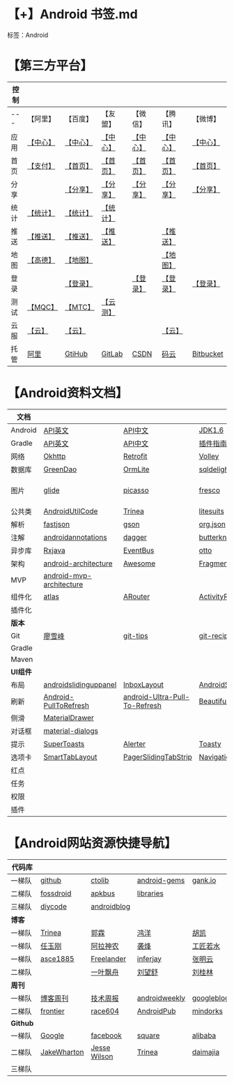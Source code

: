 # 【+】Android 书签.md
标签：Android 

# 【第三方平台】

控制|||||||
-|-|-|-|-|-|-|
---|【阿里】|【百度】|【友盟】|【微信】|【腾讯】|【微博】
应用|[【中心】][1]|[【中心】][2]|[【中心】](http://mobile.umeng.com/apps?spm=0.0.0.0.vZq1Oj)|[【中心】](https://open.weixin.qq.com/cgi-bin/applist?t=manage/list&lang=zh_CN&token=1c661f7edf3f5090ea3108d3234dab3fe520dca7)|[【中心】](http://op.open.qq.com/manage_centerv2/android?owner=784602719&uin=784602719)|[【中心】](http://open.weibo.com/apps)|
首页|[【支付】][3]|[【首页】](http://app.baidu.com/?frompos=500002)|[【首页】](http://www.umeng.com/)|[【首页】](https://open.weixin.qq.com/)|[【首页】](http://open.qq.com/)|[【首页】](http://open.weibo.com/)
分享||[【分享】][4]|[【分享】](http://dev.umeng.com/social/android/quick-integration)|[【分享】](https://open.weixin.qq.com/cgi-bin/showdocument?action=dir_list&t=resource/res_list&verify=1&id=open1419317340&token=&lang=zh_CN)|[【分享】](http://wiki.open.qq.com/wiki/QQ%E7%94%A8%E6%88%B7%E8%83%BD%E5%8A%9B#2._QQ.E5.88.86.E4.BA.AB)|[【分享】](http://open.weibo.com/wiki/%E7%A7%BB%E5%8A%A8%E5%BA%94%E7%94%A8SSO%E6%8E%88%E6%9D%83)
统计|[【统计】][5]|[【统计】](http://app.baidu.com/chart/)|[【统计】](http://dev.umeng.com/analytics/android-doc/integration)
推送|[【推送】][6]|[【推送】](http://push.baidu.com/console/app)|[【推送】](http://dev.umeng.com/push/android/integration)||[【推送】](http://xg.qq.com/xg/apps/ctr_app)
地图|[【高德】][7]|[【地图】](http://lbsyun.baidu.com/apiconsole/key)|||[【地图】][8]||
登录||[【登录】](http://app.baidu.com/value/sdkservice)||[【登录】](https://open.weixin.qq.com/cgi-bin/showdocument?action=dir_list&t=resource/res_list&verify=1&id=open1419317851&token=&lang=zh_CN)|[【登录】](http://wiki.open.qq.com/wiki/QQ%E7%94%A8%E6%88%B7%E8%83%BD%E5%8A%9B)|[【登录】](http://open.weibo.com/wiki/%E6%8E%88%E6%9D%83%E6%9C%BA%E5%88%B6)
测试|[【MQC】][9]|[【MTC】][10]|[【云测】][11]
云服|[【云】][12]|[【云】][13]|||[【云】][14]
|托管|[阿里][15]|[GtiHub][16]|[GitLab][17]|[CSDN][18]|[码云][19]|[Bitbucket][20]|

# 【Android资料文档】

文档||||||more|
-|-|-|-|-|-|-|
Android|[API英文][21]|[API中文][22]|[JDK1.6][23]
Gradle|[API英文][24]|[API中文][25]|[插件指南][26]
网络|[Okhttp][27]|[Retrofit][28]|[Volley][29]|[Nohttp][30]|[android-async-http][31]|[more][32]
数据库|[GreenDao][33]|[OrmLite][34]|[sqldelight][35]|[Sugar][36]|[ActiveAndroid][37]|[more][38]
图片|[glide][39]|[picasso][40]|[fresco][41]|[Android-Universal-Image-Loader][42]
公共类|[AndroidUtilCode][43]|[Trinea][44]|[litesuits][45]|[android-utils][46]|[h4de5ing][47]|[more][48]
解析|[fastjson][49]|[gson][50]|[org.json][51]
注解|[androidannotations][52]|[dagger][53]|[butterknife][54]
异步库|[Rxjava][55]|[EventBus][56]|[otto][57]
架构|[android-architecture][58]|[Awesome][59]|[Fragmentation][60]|[T-MVP][61]|[androidmvp][62]|[more][63]
MVP|[android-mvp-architecture][64]||||||
组件化|[atlas][65]|[ARouter][66]|[ActivityRouter][67]
插件化|
**版本**|
Git|[廖雪峰][68]|[git-tips][69] |[git-recipes][70]
Gradle|
Maven|
**UI组件**|
布局|[androidslidinguppanel][71]|[InboxLayout][72]|[AndroidSwipeLayout][73]|
刷新|[Android-PullToRefresh][74]|[android-Ultra-Pull-To-Refresh][75]|[BeautifulRefreshLayout][76]|
侧滑|[MaterialDrawer][77]||
对话框|[material-dialogs][78]|
提示|[SuperToasts][79]|[Alerter][80]|[Toasty][81]|
选项卡|[SmartTabLayout][82]|[PagerSlidingTabStrip][83]|[NavigationTabBar][84]|[FlycoTabLayout][85]|[PagerBottomTabStrip][86]|more|
红点|
任务|
权限|
插件|


# 【Android网站资源快捷导航】

代码库||||||more|
-|-|-|-|-|-|-|
一梯队|[github][87]|[ctolib][88]|[android-gems][89] |[gank.io][90] |[codekk][91] 
二梯队|[fossdroid][92]|[apkbus][93]|[libraries][94]
三梯队|[diycode][95]|[androidblog][96] |
**博客**|
一梯队|[Trinea][97]|[郭霖][98]|[鸿洋][99]|[胡凯][100]|[Mr.Simple][101]|[more][102]
一梯队|[任玉刚][103]|[阿拉神农][104]|[袭烽][105]|[工匠若水][106]|[兰亭风雨][107]|
一梯队|[asce1885][108]|[Freelander][109]|[inferjay][110]|[张明云][111]|[stormzhang][112]
二梯队| |[一叶飘舟][113]|[刘望舒][114]|[刘桂林][115]|[亓斌][116]
**周刊**|
一梯队|[博客周刊][117] |[技术周报][118]|[androidweekly][119]|[googleblog][120]
二梯队|[frontier][121]|[race604][122]|[AndroidPub][123]|[mindorks][124]
**Github**|
一梯队|[Google][125]|[facebook][126]|[square][127]|[alibaba][128]|[googlesamples][129]
二梯队|[JakeWharton][130]|[Jesse Wilson][131]|[Trinea][132]|[daimajia][133]|[胡凯][134]|[more][135]
三梯队|


  [1]: https://home.console.aliyun.com/new#/
  [2]: http://app.baidu.com/apps/?formpos=700101
  [3]: https://openhome.alipay.com/developmentDocument.htm
  [4]: http://share.baidu.com/
  [5]: https://cn.aliyun.com/product/man/
  [6]: https://push.console.aliyun.com/?spm=5176.56143.210096.4.6tR2mj#/list
  [7]: http://lbs.amap.com/
  [8]: http://lbs.qq.com/mykey.html
  [9]: http://mqc.aliyun.com/?spm=0.0.0.0.xVlGQN
  [10]: http://mtc.baidu.com/startTest/comp
  [11]: http://www.testin.cn/
  [12]: https://free.aliyun.com/?spm=5176.8142029.20160203.2.8oQamp
  [13]: https://cloud.baidu.com/solution/app.html
  [14]: https://www.qcloud.com/product/hd
  [15]: https://code.aliyun.com/
  [16]: https://github.com/
  [17]: https://gitlab.com/
  [18]: https://code.csdn.net/dashboard/index
  [19]: http://git.oschina.net/
  [20]: https://bitbucket.org/product
  [21]: https://developer.android.com/index.html
  [22]: http://android.xsoftlab.net/guide/topics/manifest/uses-sdk-element.html
  [23]: http://tool.oschina.net/apidocs/apidoc?api=jdk-zh
  [24]: https://docs.gradle.org/current/userguide/userguide.html
  [25]: https://dongchuan.gitbooks.io/gradle-user-guide-/content/
  [26]: http://rinvay.github.io/android/2015/03/26/Gradle-Plugin-User-Guide%28Translation%29/#102
  [27]: http://square.github.io/okhttp/3.x/okhttp/
  [28]: https://github.com/square/retrofit
  [29]: https://github.com/mcxiaoke/android-volley
  [30]: https://github.com/yanzhenjie/NoHttp
  [31]: https://github.com/loopj/android-async-http
  [32]: https://androidnotes.gitbooks.io/android/content/wang_luo_kuang_jia.html
  [33]: https://github.com/greenrobot/greenDAO
  [34]: http://ormlite.com/
  [35]: https://github.com/square/sqldelight
  [36]: http://satyan.github.io/sugar/getting-started.html
  [37]: https://github.com/pardom/ActiveAndroid
  [38]: https://androidnotes.gitbooks.io/android/content/shu_ju_ku_kuang_jia.html
  [39]: https://github.com/bumptech/glide
  [40]: https://github.com/square/picasso
  [41]: https://github.com/facebook/fresco
  [42]: https://github.com/nostra13/Android-Universal-Image-Loader
  [43]: https://github.com/Blankj/AndroidUtilCode
  [44]: https://github.com/Trinea/android-common
  [45]: https://github.com/litesuits/android-common
  [46]: https://github.com/jingle1267/android-utils
  [47]: https://github.com/h4de5ing/AndroidCommon
  [48]: https://androidnotes.gitbooks.io/android/content/%E5%85%B6%E5%AE%83%E6%A1%86%E6%9E%B6.html
  [49]: https://github.com/alibaba/fastjson
  [50]: http://www.liaoxuefeng.com/wiki/0013739516305929606dd18361248578c67b8067c8c017b000/
  [51]: https://github.com/stleary/JSON-java
  [52]: http://androidannotations.org/
  [53]: https://github.com/square/dagger
  [54]: https://github.com/JakeWharton/butterknife
  [55]: https://github.com/ReactiveX/RxJava
  [56]: https://github.com/greenrobot/EventBus
  [57]: https://github.com/square/otto
  [58]: https://github.com/googlesamples/android-architecture
  [59]: https://github.com/Juude/Awesome-Android-Architecture
  [60]: https://github.com/YoKeyword/Fragmentation
  [61]: https://github.com/north2016/T-MVP
  [62]: https://github.com/antoniolg/androidmvp/
  [63]: https://github.com/stleary/JSON-java
  [64]: https://github.com/MindorksOpenSource/android-mvp-architecture
  [65]: https://github.com/alibaba/atlas
  [66]: https://github.com/alibaba/ARouter
  [67]: https://github.com/mzule/ActivityRouter
  [68]: https://github.com/alibaba/atlas
  [69]: https://github.com/521xueweihan/git-tips
  [70]: https://github.com/geeeeeeeeek/git-recipes/wiki
  [71]: https://www.oschina.net/p/androidslidinguppanel
  [72]: https://github.com/zhaozhentao/InboxLayout
  [73]: https://github.com/daimajia/AndroidSwipeLayout
  [74]: https://github.com/chrisbanes/Android-PullToRefresh
  [75]: https://github.com/liaohuqiu/android-Ultra-Pull-To-Refresh
  [76]: https://github.com/android-cjj/BeautifulRefreshLayout
  [77]: https://github.com/mikepenz/MaterialDrawer
  [78]: https://github.com/afollestad/material-dialogs
  [79]: https://github.com/JohnPersano/SuperToasts
  [80]: https://github.com/Tapadoo/Alerter
  [81]: https://github.com/GrenderG/Toasty
  [82]: https://github.com/ogaclejapan/SmartTabLayout
  [83]: https://github.com/astuetz/PagerSlidingTabStrip
  [84]: https://github.com/Devlight/NavigationTabBar
  [85]: https://github.com/H07000223/FlycoTabLayout
  [86]: https://github.com/tyzlmjj/PagerBottomTabStrip
  [87]: https://github.com/
  [88]: http://www.ctolib.com/categories/android-layout.html
  [89]: http://www.android-gems.com/category
  [90]: http://gank.io/history
  [91]: http://p.codekk.com/
  [92]: https://fossdroid.com/c/internet/whats_new.html
  [93]: http://www.apkbus.com/code.php
  [94]: http://alamkanak.github.io/android-libraries-and-resources/
  [95]: https://www.diycode.cc/projects
  [96]: http://www.androidblog.cn/index.php/Source/index/p/1
  [97]: http://www.trinea.cn/
  [98]: http://blog.csdn.net/sinyu890807/
  [99]: http://blog.csdn.net/lmj623565791
  [100]: http://hukai.me/
  [101]: http://blog.csdn.net/bboyfeiyu
  [102]: https://github.com/Arisono/android-bookmark-shares/tree/master/%E5%A4%A7%E7%A5%9E
  [103]: http://blog.csdn.net/singwhatiwanna
  [104]: http://blog.csdn.net/innost
  [105]: http://blog.csdn.net/shimiso/article/category/676013
  [106]: http://blog.csdn.net/yanbober
  [107]: http://blog.csdn.net/ns_code
  [108]: http://www.jianshu.com/u/4ef984470da8
  [109]: https://github.com/Freelander
  [110]: https://github.com/inferjay
  [111]: http://zmywly8866.github.io/
  [112]: http://stormzhang.com/
  [113]: http://blog.csdn.net/jdsjlzx?viewmode=contents
  [114]: http://blog.csdn.net/itachi85
  [115]: http://blog.csdn.net/qq_26787115/article/list/1
  [116]: http://blog.csdn.net/qibin0506
  [117]: http://www.androidblog.cn/
  [118]: http://www.androidweekly.cn/
  [119]: http://androidweekly.netoidweekly.cn/
  [120]: https://android-developers.googleblog.com/
  [121]: http://mobilefrontier.github.ioly.netoidweekly.cn/
  [122]: https://race604.com/tag/android-weekly/
  [123]: https://android.jlelse.eu/archive
  [124]: https://blog.mindorks.com/@amitshekhar
  [125]: https://github.com/google
  [126]: https://www.diycode.cc/developers/facebook
  [127]: https://www.diycode.cc/developers/square
  [128]: https://github.com/alibaba
  [129]: https://github.com/googlesamples
  [130]: https://github.com/JakeWharton
  [131]: https://github.com/swankjesse
  [132]: https://github.com/Trinea/
  [133]: https://github.com/daimajia
  [134]: http://hukai.me/
  [135]: https://github.com/Arisono/android-bookmark-shares/tree/master/%E5%A4%A7%E7%A5%9E
